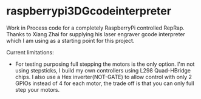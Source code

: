# raspberrypi3DGcodeinterpreter
Work in Process code for a completely RaspberryPi controlled RepRap.  Thanks to Xiang Zhai for supplying his laser engraver gcode interpreter which I am using as a starting point for this project.

Current limitations:

- For testing purposing full stepping the motors is the only option. I'm not using stepsticks, I build my own controllers using L298 Quad-HBridge chips.  I also use a Hex inverter(NOT-GATE) to allow control with only 2 GPIOs instead of 4 for each motor, the trade off is that you can only full step your motors.  

